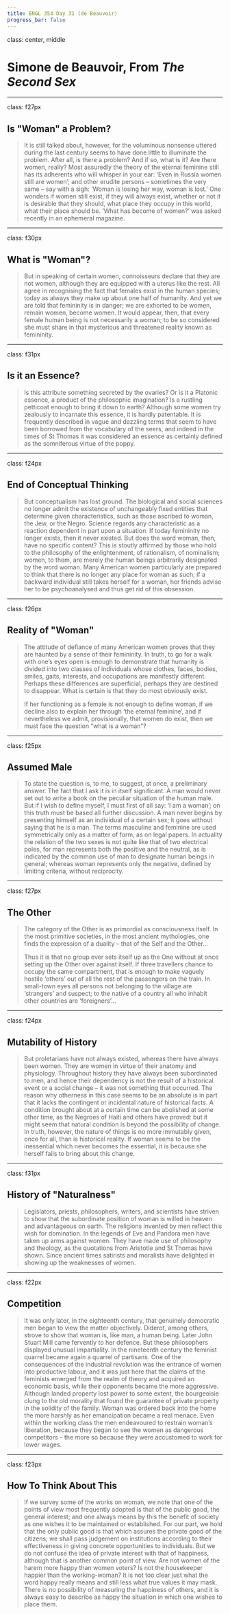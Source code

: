 ```yaml
---
title: ENGL 354 Day 31 (de Beauvoir)
progress_bar: false
---
```

class: center, middle

# Simone de Beauvoir, From *The Second Sex*
---
class: f27px
## Is "Woman" a Problem?

> It is still talked about, however, for the voluminous nonsense uttered during the last century seems to have done little to illuminate the problem. After all, is there a problem? And if so, what is it? Are there women, really? Most assuredly the theory of the eternal feminine still has its adherents who will whisper in your ear: ‘Even in Russia women still are women’; and other erudite persons – sometimes the very same – say with a sigh: ‘Woman is losing her way, woman is lost.’ One wonders if women still exist, if they will always exist, whether or not it is desirable that they should, what place they occupy in this world, what their place should be. ‘What has become of women?’ was asked recently in an ephemeral magazine.
---
class: f30px
## What is "Woman"?

> But in speaking of certain women, connoisseurs declare that they are not women, although they are equipped with a uterus like the rest. All agree in recognising the fact that females exist in the human species; today as always they make up about one half of humanity. And yet we are told that femininity is in danger; we are exhorted to be women, remain women, become women. It would appear, then, that every female human being is not necessarily a woman; to be so considered she must share in that mysterious and threatened reality known as femininity.
---
class: f31px
## Is it an Essence?

> Is this attribute something secreted by the ovaries? Or is it a Platonic essence, a product of the philosophic imagination? Is a rustling petticoat enough to bring it down to earth? Although some women try zealously to incarnate this essence, it is hardly patentable. It is frequently described in vague and dazzling terms that seem to have been borrowed from the vocabulary of the seers, and indeed in the times of St Thomas it was considered an essence as certainly defined as the somniferous virtue of the poppy.
---
class: f24px
## End of Conceptual Thinking

> But conceptualism has lost ground. The biological and social sciences no longer admit the existence of unchangeably fixed entities that determine given characteristics, such as those ascribed to woman, the Jew, or the Negro. Science regards any characteristic as a reaction dependent in part upon a situation. If today femininity no longer exists, then it never existed. But does the word woman, then, have no specific content? This is stoutly affirmed by those who hold to the philosophy of the enlightenment, of rationalism, of nominalism; women, to them, are merely the human beings arbitrarily designated by the word woman. Many American women particularly are prepared to think that there is no longer any place for woman as such; if a backward individual still takes herself for a woman, her friends advise her to be psychoanalysed and thus get rid of this obsession.
---
class: f26px
## Reality of "Woman"

> The attitude of defiance of many American women proves that they are haunted by a sense of their femininity. In truth, to go for a walk with one’s eyes open is enough to demonstrate that humanity is divided into two classes of individuals whose clothes, faces, bodies, smiles, gaits, interests, and occupations are manifestly different. Perhaps these differences are superficial, perhaps they are destined to disappear. What is certain is that they do most obviously exist.
>
> If her functioning as a female is not enough to define woman, if we decline also to explain her through ‘the eternal feminine’, and if nevertheless we admit, provisionally, that women do exist, then we must face the question “what is a woman”?
---
class: f25px
## Assumed Male

> To state the question is, to me, to suggest, at once, a preliminary answer. The fact that I ask it is in itself significant. A man would never set out to write a book on the peculiar situation of the human male. But if I wish to define myself, I must first of all say: ‘I am a woman’; on this truth must be based all further discussion. A man never begins by presenting himself as an individual of a certain sex; it goes without saying that he is a man. The terms masculine and feminine are used symmetrically only as a matter of form, as on legal papers. In actuality the relation of the two sexes is not quite like that of two electrical poles, for man represents both the positive and the neutral, as is indicated by the common use of man to designate human beings in general; whereas woman represents only the negative, defined by limiting criteria, without reciprocity.
---
class: f27px
## The Other

> The category of the Other is as primordial as consciousness itself. In the most primitive societies, in the most ancient mythologies, one finds the expression of a duality – that of the Self and the Other…
>
> Thus it is that no group ever sets itself up as the One without at once setting up the Other over against itself. If three travellers chance to occupy the same compartment, that is enough to make vaguely hostile ‘others’ out of all the rest of the passengers on the train. In small-town eyes all persons not belonging to the village are ‘strangers’ and suspect; to the native of a country all who inhabit other countries are ‘foreigners’…
---
class: f24px
## Mutability of History

> But proletarians have not always existed, whereas there have always been women. They are women in virtue of their anatomy and physiology. Throughout history they have always been subordinated to men, and hence their dependency is not the result of a historical event or a social change – it was not something that occurred. The reason why otherness in this case seems to be an absolute is in part that it lacks the contingent or incidental nature of historical facts. A condition brought about at a certain time can be abolished at some other time, as the Negroes of Haiti and others have proved: but it might seem that natural condition is beyond the possibility of change. In truth, however, the nature of things is no more immutably given, once for all, than is historical reality. If woman seems to be the inessential which never becomes the essential, it is because she herself fails to bring about this change.
---
class: f31px
## History of "Naturalness"

> Legislators, priests, philosophers, writers, and scientists have striven to show that the subordinate position of woman is willed in heaven and advantageous on earth. The religions invented by men reflect this wish for domination. In the legends of Eve and Pandora men have taken up arms against women. They have made use of philosophy and theology, as the quotations from Aristotle and St Thomas have shown. Since ancient times satirists and moralists have delighted in showing up the weaknesses of women.
---
class: f22px
## Competition

> It was only later, in the eighteenth century, that genuinely democratic men began to view the matter objectively. Diderot, among others, strove to show that woman is, like man, a human being. Later John Stuart Mill came fervently to her defence. But these philosophers displayed unusual impartiality. In the nineteenth century the feminist quarrel became again a quarrel of partisans. One of the consequences of the industrial revolution was the entrance of women into productive labour, and it was just here that the claims of the feminists emerged from the realm of theory and acquired an economic basis, while their opponents became the more aggressive. Although landed property lost power to some extent, the bourgeoisie clung to the old morality that found the guarantee of private property in the solidity of the family. Woman was ordered back into the home the more harshly as her emancipation became a real menace. Even within the working class the men endeavoured to restrain woman’s liberation, because they began to see the women as dangerous competitors – the more so because they were accustomed to work for lower wages.
---
class: f23px
## How To Think About This

> If we survey some of the works on woman, we note that one of the points of view most frequently adopted is that of the public good, the general interest; and one always means by this the benefit of society as one wishes it to be maintained or established. For our part, we hold that the only public good is that which assures the private good of the citizens; we shall pass judgement on institutions according to their effectiveness in giving concrete opportunities to individuals. But we do not confuse the idea of private interest with that of happiness, although that is another common point of view. Are not women of the harem more happy than women voters? Is not the housekeeper happier than the working-woman? It is not too clear just what the word happy really means and still less what true values it may mask. There is no possibility of measuring the happiness of others, and it is always easy to describe as happy the situation in which one wishes to place them.